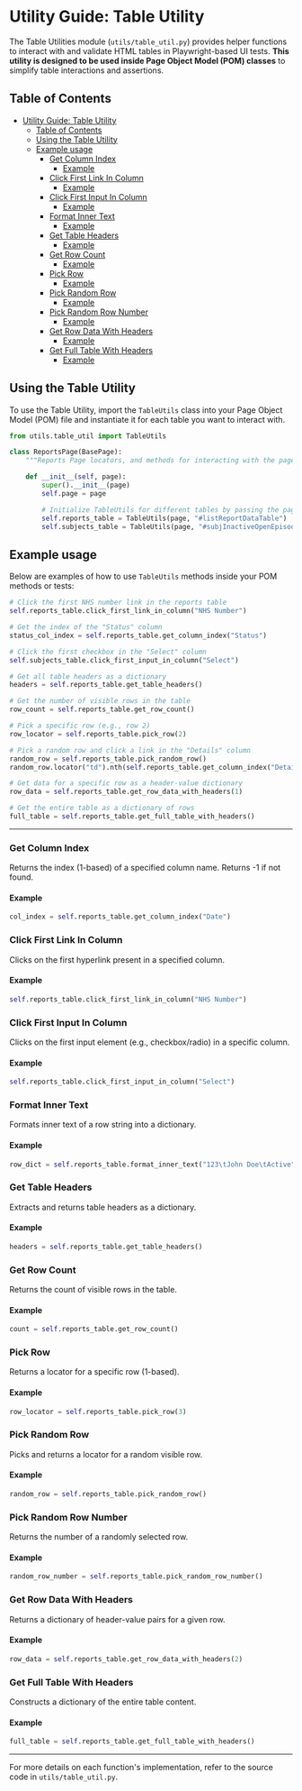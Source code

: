 # Utility Guide: Table Utility

The Table Utilities module (`utils/table_util.py`) provides helper functions to interact with and validate HTML tables in Playwright-based UI tests.
**This utility is designed to be used inside Page Object Model (POM) classes** to simplify table interactions and assertions.

## Table of Contents

- [Utility Guide: Table Utility](#utility-guide-table-utility)
  - [Table of Contents](#table-of-contents)
  - [Using the Table Utility](#using-the-table-utility)
  - [Example usage](#example-usage)
    - [Get Column Index](#get-column-index)
      - [Example](#example)
    - [Click First Link In Column](#click-first-link-in-column)
      - [Example](#example-1)
    - [Click First Input In Column](#click-first-input-in-column)
      - [Example](#example-2)
    - [Format Inner Text](#format-inner-text)
      - [Example](#example-3)
    - [Get Table Headers](#get-table-headers)
      - [Example](#example-4)
    - [Get Row Count](#get-row-count)
      - [Example](#example-5)
    - [Pick Row](#pick-row)
      - [Example](#example-6)
    - [Pick Random Row](#pick-random-row)
      - [Example](#example-7)
    - [Pick Random Row Number](#pick-random-row-number)
      - [Example](#example-8)
    - [Get Row Data With Headers](#get-row-data-with-headers)
      - [Example](#example-9)
    - [Get Full Table With Headers](#get-full-table-with-headers)
      - [Example](#example-10)

## Using the Table Utility

To use the Table Utility, import the `TableUtils` class into your Page Object Model (POM) file and instantiate it for each table you want to interact with.

```python
from utils.table_util import TableUtils

class ReportsPage(BasePage):
    """Reports Page locators, and methods for interacting with the page."""

    def __init__(self, page):
        super().__init__(page)
        self.page = page

        # Initialize TableUtils for different tables by passing the page and table selector
        self.reports_table = TableUtils(page, "#listReportDataTable")
        self.subjects_table = TableUtils(page, "#subjInactiveOpenEpisodes")
```

## Example usage

Below are examples of how to use `TableUtils` methods inside your POM methods or tests:

```python
# Click the first NHS number link in the reports table
self.reports_table.click_first_link_in_column("NHS Number")

# Get the index of the "Status" column
status_col_index = self.reports_table.get_column_index("Status")

# Click the first checkbox in the "Select" column
self.subjects_table.click_first_input_in_column("Select")

# Get all table headers as a dictionary
headers = self.reports_table.get_table_headers()

# Get the number of visible rows in the table
row_count = self.reports_table.get_row_count()

# Pick a specific row (e.g., row 2)
row_locator = self.reports_table.pick_row(2)

# Pick a random row and click a link in the "Details" column
random_row = self.reports_table.pick_random_row()
random_row.locator("td").nth(self.reports_table.get_column_index("Details") - 1).locator("a").click()

# Get data for a specific row as a header-value dictionary
row_data = self.reports_table.get_row_data_with_headers(1)

# Get the entire table as a dictionary of rows
full_table = self.reports_table.get_full_table_with_headers()
```

---

### Get Column Index

Returns the index (1-based) of a specified column name. Returns -1 if not found.

#### Example

```python
col_index = self.reports_table.get_column_index("Date")
```

### Click First Link In Column

Clicks on the first hyperlink present in a specified column.

#### Example

```python
self.reports_table.click_first_link_in_column("NHS Number")
```

### Click First Input In Column

Clicks on the first input element (e.g., checkbox/radio) in a specific column.

#### Example

```python
self.reports_table.click_first_input_in_column("Select")
```

### Format Inner Text

Formats inner text of a row string into a dictionary.

#### Example

```python
row_dict = self.reports_table.format_inner_text("123\tJohn Doe\tActive")
```

### Get Table Headers

Extracts and returns table headers as a dictionary.

#### Example

```python
headers = self.reports_table.get_table_headers()
```

### Get Row Count

Returns the count of visible rows in the table.

#### Example

```python
count = self.reports_table.get_row_count()
```

### Pick Row

Returns a locator for a specific row (1-based).

#### Example

```python
row_locator = self.reports_table.pick_row(3)
```

### Pick Random Row

Picks and returns a locator for a random visible row.

#### Example

```python
random_row = self.reports_table.pick_random_row()
```

### Pick Random Row Number

Returns the number of a randomly selected row.

#### Example

```python
random_row_number = self.reports_table.pick_random_row_number()
```

### Get Row Data With Headers

Returns a dictionary of header-value pairs for a given row.

#### Example

```python
row_data = self.reports_table.get_row_data_with_headers(2)
```

### Get Full Table With Headers

Constructs a dictionary of the entire table content.

#### Example

```python
full_table = self.reports_table.get_full_table_with_headers()
```

---

For more details on each function's implementation, refer to the source code in `utils/table_util.py`.
